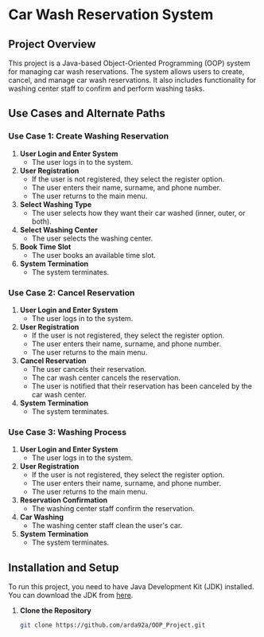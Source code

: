 # Car Wash Reservation System

## Project Overview
This project is a Java-based Object-Oriented Programming (OOP) system for managing car wash reservations. The system allows users to create, cancel, and manage car wash reservations. It also includes functionality for washing center staff to confirm and perform washing tasks.

## Use Cases and Alternate Paths

### Use Case 1: Create Washing Reservation
1. **User Login and Enter System**
   - The user logs in to the system. 
2. **User Registration**
   - If the user is not registered, they select the register option. 
   - The user enters their name, surname, and phone number. 
   - The user returns to the main menu. 
3. **Select Washing Type**
   - The user selects how they want their car washed (inner, outer, or both). 
4. **Select Washing Center**
   - The user selects the washing center. 
5. **Book Time Slot**
   - The user books an available time slot. 
6. **System Termination**
   - The system terminates. 

### Use Case 2: Cancel Reservation
1. **User Login and Enter System**
   - The user logs in to the system. 
2. **User Registration**
   - If the user is not registered, they select the register option. 
   - The user enters their name, surname, and phone number. 
   - The user returns to the main menu. 
3. **Cancel Reservation**
   - The user cancels their reservation. 
   - The car wash center cancels the reservation. 
   - The user is notified that their reservation has been canceled by the car wash center. 
4. **System Termination**
   - The system terminates. 

### Use Case 3: Washing Process
1. **User Login and Enter System**
   - The user logs in to the system. 
2. **User Registration**
   - If the user is not registered, they select the register option. 
   - The user enters their name, surname, and phone number. 
   - The user returns to the main menu. 
3. **Reservation Confirmation**
   - The washing center staff confirm the reservation. 
4. **Car Washing**
   - The washing center staff clean the user's car. 
5. **System Termination**
   - The system terminates. 

## Installation and Setup
To run this project, you need to have Java Development Kit (JDK) installed. You can download the JDK from [here](https://www.oracle.com/java/technologies/javase-downloads.html).

1. **Clone the Repository**
   ```sh
   git clone https://github.com/arda92a/OOP_Project.git
   
